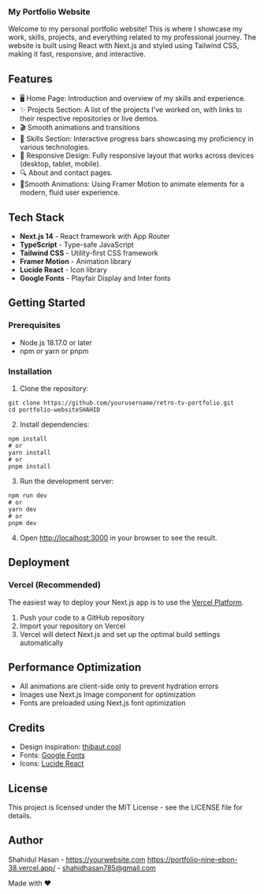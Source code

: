 ### My Portfolio Website

Welcome to my personal portfolio website! This is where I showcase my work, skills, projects, and everything related to my professional journey. The website is built using React with Next.js and styled using Tailwind CSS, making it fast, responsive, and interactive.
## Features

- 🖥️ Home Page: Introduction and overview of my skills and experience.
- ✨ Projects Section: A list of the projects I've worked on, with links to their respective repositories or live demos.
- 🎬 Smooth animations and transitions
- 📱 Skills Section: Interactive progress bars showcasing my proficiency in various technologies.
- 🎨 Responsive Design: Fully responsive layout that works across devices (desktop, tablet, mobile).
- 🔍 About and contact pages.
- 📝Smooth Animations: Using Framer Motion to animate elements for a modern, fluid user experience.


## Tech Stack

- **Next.js 14** - React framework with App Router
- **TypeScript** - Type-safe JavaScript
- **Tailwind CSS** - Utility-first CSS framework
- **Framer Motion** - Animation library
- **Lucide React** - Icon library
- **Google Fonts** - Playfair Display and Inter fonts


## Getting Started

### Prerequisites

- Node.js 18.17.0 or later
- npm or yarn or pnpm


### Installation

1. Clone the repository:


```shellscript
git clone https://github.com/yourusername/retro-tv-portfolio.git
cd portfolio-websiteSHAHID
```

2. Install dependencies:


```shellscript
npm install
# or
yarn install
# or
pnpm install
```

3. Run the development server:


```shellscript
npm run dev
# or
yarn dev
# or
pnpm dev
```

4. Open [http://localhost:3000](http://localhost:3000) in your browser to see the result.


## Deployment

### Vercel (Recommended)

The easiest way to deploy your Next.js app is to use the [Vercel Platform](https://vercel.com/new?utm_medium=default-template&filter=next.js&utm_source=create-next-app&utm_campaign=create-next-app-readme).

1. Push your code to a GitHub repository
2. Import your repository on Vercel
3. Vercel will detect Next.js and set up the optimal build settings automatically

## Performance Optimization

- All animations are client-side only to prevent hydration errors
- Images use Next.js Image component for optimization
- Fonts are preloaded using Next.js font optimization


## Credits

- Design inspiration: [thibaut.cool](https://www.thibaut.cool/)
- Fonts: [Google Fonts](https://fonts.google.com/)
- Icons: [Lucide React](https://lucide.dev/)


## License

This project is licensed under the MIT License - see the LICENSE file for details.

## Author

Shahidul Hasan - https://yourwebsite.com https://portfolio-nine-ebon-38.vercel.app/ - shahidhasan785@gmail.com

Made with ❤️
